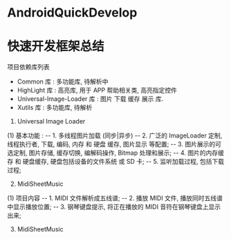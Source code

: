 # AndroidQuickDevelop

<h1>快速开发框架总结</h1>

项目依赖库列表
- Common 库 : 多功能库, 待解析中
- HighLight 库 : 高亮库, 用于 APP 帮助相关类, 高亮指定控件
- Universal-Image-Loader 库 : 图片 下载 缓存 展示 库.
- Xutils 库 : 多功能库, 待解析 

1. Universal Image Loader

(1) 基本功能 : 
-- 1. 多线程图片加载 (同步|异步)
-- 2. 广泛的 ImageLoader 定制, 线程执行者, 下载, 编码, 内存 和 硬盘 缓存, 图片显示 等配置;
-- 3. 图片展示的可选定制, 图片存储, 缓存切换, 编解码操作, Bitmap 处理和展示;
-- 4. 图片的内存缓存 和 硬盘缓存, 硬盘包括设备的文件系统 或 SD 卡;
-- 5. 监听加载过程, 包括下载过程;



2. MidiSheetMusic 

(1) 项目内容 
-- 1. MIDI 文件解析成五线谱;
-- 2. 播放 MIDI 文件, 播放同时五线谱中显示播放位置;
-- 3. 钢琴键盘提示, 将正在播放的 MIDI 音符在钢琴键盘上显示出来;


3. MidiSheetMusic 
